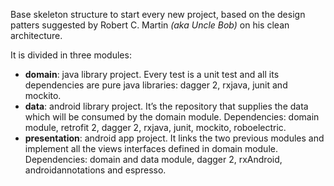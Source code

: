 Base skeleton structure to start every new project, based on the design patters suggested by Robert C. Martin *(aka Uncle Bob)* on his clean architecture.

It is divided in three modules:
* **domain**: java library project. Every test is a unit test and all its dependencies are pure java libraries: dagger 2, rxjava, junit and mockito.
* **data**: android library project. It’s the repository that supplies the data which will be consumed by the domain module. Dependencies: domain module, retrofit 2, dagger 2, rxjava, junit, mockito, roboelectric.
* **presentation**: android app project. It links the two previous modules and implement all the views interfaces defined in domain module. Dependencies: domain and data module, dagger 2, rxAndroid, androidannotations and espresso.